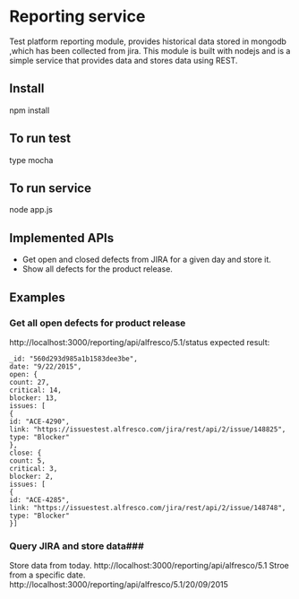 # Reporting service #
Test platform reporting module, provides historical data stored in mongodb ,which
has been collected from jira. This module is built with nodejs and is a simple
service that provides data and stores data using REST.
## Install
npm install
## To run test
 type mocha
## To run service
 node app.js
## Implemented APIs
 * Get open and closed defects from JIRA for a given day and store it.
 * Show all defects for the product release.

## Examples

### Get all open defects for product release
http://localhost:3000/reporting/api/alfresco/5.1/status
expected result:

```[{
_id: "560d293d985a1b1583dee3be",
date: "9/22/2015",
open: {
count: 27,
critical: 14,
blocker: 13,
issues: [
{
id: "ACE-4290",
link: "https://issuestest.alfresco.com/jira/rest/api/2/issue/148825",
type: "Blocker"
},
close: {
count: 5,
critical: 3,
blocker: 2,
issues: [
{
id: "ACE-4285",
link: "https://issuestest.alfresco.com/jira/rest/api/2/issue/148748",
type: "Blocker"
}]
```
### Query JIRA and store data###
Store data from today.
http://localhost:3000/reporting/api/alfresco/5.1
Stroe from a specific date.
http://localhost:3000/reporting/api/alfresco/5.1/20/09/2015
